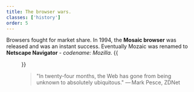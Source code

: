 ```yaml
---
title: The browser wars.
classes: ['history']
order: 5
---
```


Browsers fought for market share.
In 1994, the **Mosaic browser** was released and was an instant success.
Eventually Mozaic was renamed to **Netscape Navigator** - *codename: Mozilla*.
{{<figure src="images/mosaic.png" caption="The Mosaic browser">}}
>"In twenty-four months, the Web has gone from being unknown to absolutely ubiquitous." — Mark Pesce, ZDNet
